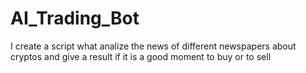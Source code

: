 # AI_Trading_Bot
I create a script what analize the news of different newspapers about cryptos and give a result if it is a good moment to buy or to sell
